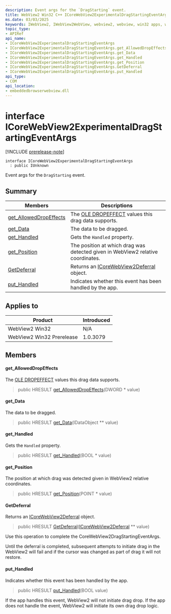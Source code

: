 ```yaml
---
description: Event args for the `DragStarting` event.
title: WebView2 Win32 C++ ICoreWebView2ExperimentalDragStartingEventArgs
ms.date: 03/03/2025
keywords: IWebView2, IWebView2WebView, webview2, webview, win32 apps, win32, edge, ICoreWebView2, ICoreWebView2Controller, browser control, edge html, ICoreWebView2ExperimentalDragStartingEventArgs
topic_type: 
- APIRef
api_name:
- ICoreWebView2ExperimentalDragStartingEventArgs
- ICoreWebView2ExperimentalDragStartingEventArgs.get_AllowedDropEffects
- ICoreWebView2ExperimentalDragStartingEventArgs.get_Data
- ICoreWebView2ExperimentalDragStartingEventArgs.get_Handled
- ICoreWebView2ExperimentalDragStartingEventArgs.get_Position
- ICoreWebView2ExperimentalDragStartingEventArgs.GetDeferral
- ICoreWebView2ExperimentalDragStartingEventArgs.put_Handled
api_type:
- COM
api_location:
- embeddedbrowserwebview.dll
---
```


# interface ICoreWebView2ExperimentalDragStartingEventArgs

[!INCLUDE [prerelease-note](../includes/prerelease-note.md)]

```
interface ICoreWebView2ExperimentalDragStartingEventArgs
  : public IUnknown
```

Event args for the `DragStarting` event.

## Summary

 Members                        | Descriptions
--------------------------------|---------------------------------------------
[get_AllowedDropEffects](#get_alloweddropeffects) | The [OLE DROPEFFECT](/windows/win32/com/dropeffect-constants) values this drag data supports.
[get_Data](#get_data) | The data to be dragged.
[get_Handled](#get_handled) | Gets the `Handled` property.
[get_Position](#get_position) | The position at which drag was detected given in WebView2 relative coordinates.
[GetDeferral](#getdeferral) | Returns an [ICoreWebView2Deferral](icorewebview2deferral.md#icorewebview2deferral) object.
[put_Handled](#put_handled) | Indicates whether this event has been handled by the app.

## Applies to

Product                         | Introduced
--------------------------------|---------------------------------------------
WebView2 Win32            |    N/A
WebView2 Win32 Prerelease |    1.0.3079

## Members

#### get_AllowedDropEffects

The [OLE DROPEFFECT](/windows/win32/com/dropeffect-constants) values this drag data supports.

> public HRESULT [get_AllowedDropEffects](#get_alloweddropeffects)(DWORD * value)

#### get_Data

The data to be dragged.

> public HRESULT [get_Data](#get_data)(IDataObject ** value)

#### get_Handled

Gets the `Handled` property.

> public HRESULT [get_Handled](#get_handled)(BOOL * value)

#### get_Position

The position at which drag was detected given in WebView2 relative coordinates.

> public HRESULT [get_Position](#get_position)(POINT * value)

#### GetDeferral

Returns an [ICoreWebView2Deferral](icorewebview2deferral.md#icorewebview2deferral) object.

> public HRESULT [GetDeferral](#getdeferral)([ICoreWebView2Deferral](icorewebview2deferral.md#icorewebview2deferral) ** value)

Use this operation to complete the CoreWebView2DragStartingEventArgs.

Until the deferral is completed, subsequent attempts to initiate drag in the WebView2 will fail and if the cursor was changed as part of drag it will not restore.

#### put_Handled

Indicates whether this event has been handled by the app.

> public HRESULT [put_Handled](#put_handled)(BOOL value)

If the app handles this event, WebView2 will not initiate drag drop. If the app does not handle the event, WebView2 will initiate its own drag drop logic.

